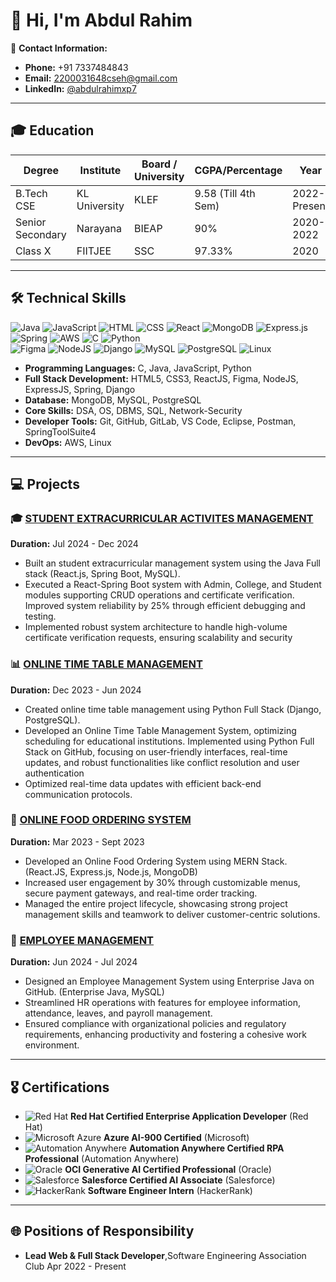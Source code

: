 # 👋 Hi, I'm Abdul Rahim

📧 **Contact Information:**
- **Phone:** +91 7337484843
- **Email:** [2200031648cseh@gmail.com](mailto:2200031648cseh@gmail.com)
- **LinkedIn:** [@abdulrahimxp7](https://www.linkedin.com/in/abdulrahimxp7/)


---

## 🎓 **Education**

| **Degree**         | **Institute**              | **Board / University** | **CGPA/Percentage** | **Year**    |
|--------------------|----------------------------|------------------------|---------------------|-------------|
| B.Tech CSE          | KL University             | KLEF                   | 9.58 (Till 4th Sem) | 2022-Present|
| Senior Secondary    | Narayana                  | BIEAP                  | 90%                 | 2020-2022   |
| Class X             | FIITJEE                   | SSC                    | 97.33%              | 2020        |

---

## 🛠 **Technical Skills**

![Java](https://img.shields.io/badge/Java-ED8B00?style=for-the-badge&logo=java&logoColor=white)
![JavaScript](https://img.shields.io/badge/JavaScript-323330?style=for-the-badge&logo=javascript&logoColor=F7DF1E)
![HTML](https://img.shields.io/badge/HTML5-E34F26?style=for-the-badge&logo=html5&logoColor=white)
![CSS](https://img.shields.io/badge/CSS3-1572B6?style=for-the-badge&logo=css3&logoColor=white)
![React](https://img.shields.io/badge/React-20232A?style=for-the-badge&logo=react&logoColor=61DAFB)
![MongoDB](https://img.shields.io/badge/MongoDB-47A248?style=for-the-badge&logo=mongodb&logoColor=white)
![Express.js](https://img.shields.io/badge/Express.js-000000?style=for-the-badge&logo=express&logoColor=white)
![Spring](https://img.shields.io/badge/Spring-6DB33F?style=for-the-badge&logo=spring&logoColor=white)
![AWS](https://img.shields.io/badge/AWS-232F3E?style=for-the-badge&logo=amazon-aws&logoColor=white) ![C](https://img.shields.io/badge/C-A8B9CC?style=for-the-badge&logo=c&logoColor=white)  ![Python](https://img.shields.io/badge/Python-3776AB?style=for-the-badge&logo=python&logoColor=white)  
![Figma](https://img.shields.io/badge/Figma-F24E1E?style=for-the-badge&logo=figma&logoColor=white)  ![NodeJS](https://img.shields.io/badge/Node.js-339933?style=for-the-badge&logo=node.js&logoColor=white)  ![Django](https://img.shields.io/badge/Django-092E20?style=for-the-badge&logo=django&logoColor=white)  ![MySQL](https://img.shields.io/badge/MySQL-4479A1?style=for-the-badge&logo=mysql&logoColor=white)  ![PostgreSQL](https://img.shields.io/badge/PostgreSQL-316192?style=for-the-badge&logo=postgresql&logoColor=white)   ![Linux](https://img.shields.io/badge/Linux-FCC624?style=for-the-badge&logo=linux&logoColor=black)  



- **Programming Languages:** C, Java, JavaScript, Python
- **Full Stack Development:** HTML5, CSS3, ReactJS, Figma, NodeJS, ExpressJS, Spring, Django
- **Database:** MongoDB, MySQL, PostgreSQL
- **Core Skills:** DSA, OS, DBMS, SQL, Network-Security
- **Developer Tools:** Git, GitHub, GitLab, VS Code, Eclipse, Postman, SpringToolSuite4
- **DevOps:** AWS, Linux

---

## 💻 **Projects**

### 🎓 [STUDENT EXTRACURRICULAR ACTIVITES MANAGEMENT ](#)  
**Duration:** Jul 2024 - Dec 2024
- Built an student extracurricular management system using the Java Full stack (React.js, Spring Boot, MySQL).
- Executed a React-Spring Boot system with Admin, College, and Student modules supporting CRUD operations and certificate verification. Improved system reliability by 25% through efficient debugging and testing.
- Implemented robust system architecture to handle high-volume certificate verification requests, ensuring scalability and
security

### 📊 [ONLINE TIME TABLE MANAGEMENT](#)  
**Duration:** Dec 2023 - Jun 2024 
- Created online time table management using Python Full Stack (Django, PostgreSQL).
- Developed an Online Time Table Management System, optimizing scheduling for educational institutions. Implemented
using Python Full Stack on GitHub, focusing on user-friendly interfaces, real-time updates, and robust functionalities like
conflict resolution and user authentication
- Optimized real-time data updates with efficient back-end communication protocols.

### 🍕 [ONLINE FOOD ORDERING SYSTEM](#)  
**Duration:** Mar 2023 - Sept 2023  
- Developed an Online Food Ordering System using MERN Stack.  (React.JS, Express.js, Node.js, MongoDB)
- Increased user engagement by 30% through customizable menus, secure payment gateways, and real-time order tracking.  
- Managed the entire project lifecycle, showcasing strong project management skills and teamwork to deliver customer-centric solutions.  

### 🏢 [EMPLOYEE MANAGEMENT](#)  
**Duration:** Jun 2024 - Jul 2024  
- Designed an Employee Management System using Enterprise Java on GitHub.  (Enterprise Java, MySQL)
- Streamlined HR operations with features for employee information, attendance, leaves, and payroll management.  
- Ensured compliance with organizational policies and regulatory requirements, enhancing productivity and fostering a cohesive work environment.

---

## 🎖 **Certifications**

- ![Red Hat](https://img.shields.io/badge/Red_Hat-EE0000?style=for-the-badge&logo=redhat&logoColor=white) **Red Hat Certified Enterprise Application Developer** (Red Hat)  
- ![Microsoft Azure](https://img.shields.io/badge/Azure_AI_900-0078D4?style=for-the-badge&logo=microsoft-azure&logoColor=white) **Azure AI-900 Certified** (Microsoft)  
- ![Automation Anywhere](https://img.shields.io/badge/Automation_Anywhere-A360-orange?style=for-the-badge&logo=automation-anywhere&logoColor=white) **Automation Anywhere Certified RPA Professional** (Automation Anywhere)  
- ![Oracle](https://img.shields.io/badge/OCI_Generative_AI-F80000?style=for-the-badge&logo=oracle&logoColor=white) **OCI Generative AI Certified Professional** (Oracle)  
- ![Salesforce](https://img.shields.io/badge/Salesforce_AI_Associate-00A1E0?style=for-the-badge&logo=salesforce&logoColor=white) **Salesforce Certified AI Associate** (Salesforce)  
- ![HackerRank](https://img.shields.io/badge/Software_Engineer_Intern-2EC866?style=for-the-badge&logo=hackerrank&logoColor=white) **Software Engineer Intern** (HackerRank)  
---

## 🌐 **Positions of Responsibility**

-  **Lead Web & Full Stack Developer**,Software Engineering Association Club 
  Apr 2022 - Present

